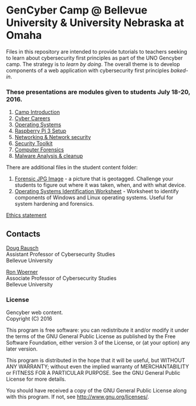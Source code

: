 # GenCyber Camp @ Bellevue University & University Nebraska at Omaha
Files in this repository are intended to provide tutorials to teachers seeking to learn about cybersecurity first principles as part of the UNO Gencyber camp. The strategy is to *learn by doing*. The overall theme is to develop components of a web application with cybersecurity first principles *baked-in*.

### These presentations are modules given to students July 18-20, 2016. 

1. [Camp Introduction](https://github.com/MLHale/GenCyber-web-content/blob/master/student-content/Gen-Cyber%20Intro%20-%202016.pptx)
2. [Cyber Careers](https://github.com/MLHale/GenCyber-web-content/blob/master/student-content/Cyber%20Resume.pptx)
3. [Operating Systems](https://github.com/MLHale/GenCyber-web-content/blob/master/student-content/Operating%20Systems.pptx)
4. [Raspberry Pi 3 Setup](https://github.com/MLHale/GenCyber-web-content/blob/master/student-content/Raspberry%20Pi%203.pptx)
5. [Networking & Network security](https://github.com/MLHale/GenCyber-web-content/blob/master/student-content/Networking.pptx)
6. [Security Toolkit](https://github.com/MLHale/GenCyber-web-content/blob/master/student-content/Security%20Toolkit.pptx)
7. [Computer Forensics](https://github.com/MLHale/GenCyber-web-content/blob/master/student-content/Forensics.pptx)
8. [Malware Analysis & cleanup](https://github.com/MLHale/GenCyber-web-content/blob/master/student-content/Malware.pptx)

There are additional files in the student content folder: <br />
1. [Forensic JPG Image](https://github.com/MLHale/GenCyber-web-content/blob/master/student-content/Forensics-Geotagged-image.jpg) - a picture that is geotagged. Challenge your students to figure out where it was taken, when, and with what device. <br />
2. [Operating Systems Identification Worksheet](https://github.com/MLHale/GenCyber-web-content/blob/master/student-content/Operating%20System%20ID%20Sheet.docx) - Worksheet to identify components of Windows and Linux operating systems.  Useful for system hardening and forensics. 

[Ethics statement](https://github.com/MLHale/GenCyber-web-content/tree/master/ethics-statement)


## Contacts

[Doug Rausch](http://www.auroracybersecurity.com/leadership/)   
Assistant Professor of Cybersecurity Studies  
Bellevue University    

[Ron Woerner](http://academic2.bellevue.edu/rwoerner/)   
Associate Professor of Cybersecurity Studies  
Bellevue University    

### License  
Gencyber web content.  
Copyright (C) 2016   

This program is free software: you can redistribute it and/or modify
it under the terms of the GNU General Public License as published by
the Free Software Foundation, either version 3 of the License, or
(at your option) any later version.

This program is distributed in the hope that it will be useful,
but WITHOUT ANY WARRANTY; without even the implied warranty of
MERCHANTABILITY or FITNESS FOR A PARTICULAR PURPOSE.  See the
GNU General Public License for more details.

You should have received a copy of the GNU General Public License
along with this program.  If not, see <http://www.gnu.org/licenses/>.
